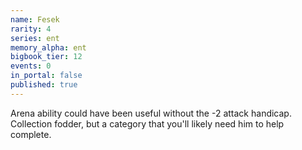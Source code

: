 ```yaml
---
name: Fesek
rarity: 4
series: ent
memory_alpha: ent
bigbook_tier: 12
events: 0
in_portal: false
published: true
---
```


Arena ability could have been useful without the -2 attack handicap. Collection fodder, but a category that you'll likely need him to help complete.
